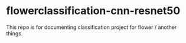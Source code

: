 # flowerclassification-cnn-resnet50
This repo is for documenting classification project for flower / another things.
